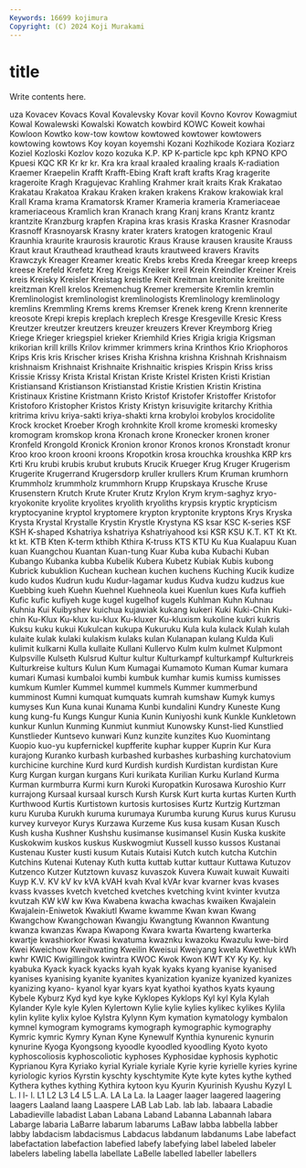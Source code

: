 ```yaml
---
Keywords: 16699 kojimura
Copyright: (C) 2024 Koji Murakami
---
```


# title

Write contents here.



uza Kovacev Kovacs Koval Kovalevsky Kovar
kovil Kovno Kovrov Kowagmiut Kowal Kowalewski Kowalski Kowatch kowbird KOWC
Koweit kowhai Kowloon Kowtko kow-tow kowtow kowtowed kowtower kowtowers kowtowing
kowtows Koy koyan koyemshi Kozani Kozhikode Koziara Koziarz Koziel Kozloski
Kozlov kozo kozuka K.P. KP K-particle kpc kph KPNO KPO
Kpuesi KQC KR Kr kr kr. Kra kra kraal kraaled
kraaling kraals K-radiation Kraemer Kraepelin Krafft Krafft-Ebing Kraft kraft krafts
Krag kragerite krageroite Kragh Kragujevac Krahling Krahmer krait kraits Krak
Krakatao Krakatau Krakatoa Krakau Kraken kraken krakens Krakow krakowiak kral
Krall Krama krama Kramatorsk Kramer Krameria krameria Krameriaceae krameriaceous Kramlich
kran Kranach krang Kranj krans Krantz krantz krantzite Kranzburg krapfen
Krapina kras krasis Kraska Krasner Krasnodar Krasnoff Krasnoyarsk Krasny krater
kraters kratogen kratogenic Kraul Kraunhia kraurite kraurosis kraurotic Kraus Krause
krausen krausite Krauss Kraut kraut Krauthead krauthead krauts krautweed kravers
Kravits Krawczyk Kreager Kreamer kreatic Krebs krebs Kreda Kreegar kreep
kreeps kreese Krefeld Krefetz Kreg Kreigs Kreiker kreil Krein Kreindler
Kreiner Kreis kreis Kreisky Kreisler Kreistag kreistle Kreit Kreitman kreitonite
kreittonite kreitzman Krell krelos Kremenchug Kremer kremersite Kremlin kremlin Kremlinologist
kremlinologist kremlinologists Kremlinology kremlinology kremlins Kremmling Krems krems Kremser Krenek
kreng Krenn krennerite kreosote Krepi krepis kreplach kreplech Kresge Kresgeville
Kresic Kress Kreutzer kreutzer kreutzers kreuzer kreuzers Krever Kreymborg Krieg
Kriege Krieger kriegspiel krieker Kriemhild Kries Krigia krigia Krigsman krikorian
krill krills Krilov krimmer krimmers krina Krinthos Krio Kriophoros Krips
Kris kris Krischer krises Krisha Krishna krishna Krishnah Krishnaism krishnaism
Krishnaist Krishnaite Krishnaitic krispies Krispin Kriss kriss Krissie Krissy Krista
Kristal Kristan Kriste Kristel Kristen Kristi Kristian Kristiansand Kristianson Kristianstad
Kristie Kristien Kristin Kristina Kristinaux Kristine Kristmann Kristo Kristof Kristofer
Kristoffer Kristofor Kristoforo Kristopher Kristos Kristy Kristyn krisuvigite kritarchy Krithia
kritrima krivu kriya-sakti kriya-shakti krna krobyloi krobylos krocidolite Krock krocket
Kroeber Krogh krohnkite Kroll krome kromeski kromesky kromogram kromskop krona
Kronach krone Kronecker kronen kroner Kronfeld Krongold Kronick Kronion kronor
Kronos kronos Kronstadt kronur Kroo kroo kroon krooni kroons Kropotkin
krosa krouchka kroushka KRP krs Krti Kru krubi krubis krubut
krubuts Krucik Krueger Krug Kruger Krugerism Krugerite Krugerrand Krugersdorp kruller
krullers Krum Kruman krumhorn Krummholz krummholz krummhorn Krupp Krupskaya Krusche
Kruse Krusenstern Krutch Krute Kruter Krutz Krylon Krym krym-saghyz kryo-
kryokonite kryolite kryolites kryolith kryoliths krypsis kryptic krypticism kryptocyanine kryptol
kryptomere krypton kryptonite kryptons Krys Kryska Krysta Krystal Krystalle Krystin
Krystle Krystyna KS ksar KSC K-series KSF KSH K-shaped Kshatriya
kshatriya Kshatriyahood ksi KSR KSU K.T. KT Kt Kt. kt
kt. KTB Kten K-term kthibh Kthira K-truss KTS KTU Ku
Kua Kualapuu Kuan kuan Kuangchou Kuantan Kuan-tung Kuar Kuba kuba
Kubachi Kuban Kubango Kubanka kubba Kubelik Kubera Kubetz Kubiak Kubis
kubong Kubrick kubuklion Kuchean kuchean kuchen kuchens Kuching Kucik kudize
kudo kudos Kudrun kudu Kudur-lagamar kudus Kudva kudzu kudzus kue
Kuebbing kueh Kuehn Kuehnel Kuehneola kuei Kuenlun kues Kufa kuffieh
Kufic kufic kufiyeh kuge kugel kugelhof kugels Kuhlman Kuhn Kuhnau
Kuhnia Kui Kuibyshev kuichua kujawiak kukang kukeri Kuki Kuki-Chin Kuki-chin
Ku-Klux Ku-klux ku-klux Ku-kluxer Ku-kluxism kukoline kukri kukris Kuksu kuku
kukui Kukulcan kukupa Kukuruku Kula kula kulack Kulah kulah kulaite
kulak kulaki kulakism kulaks kulan Kulanapan kulang Kulda Kuli kulimit
kulkarni Kulla kullaite Kullani Kullervo Kulm kulm kulmet Kulpmont Kulpsville
Kulseth Kulsrud Kultur kultur Kulturkampf kulturkampf Kulturkreis Kulturkreise kulturs Kulun
Kum Kumagai Kumamoto Kuman Kumar kumara kumari Kumasi kumbaloi kumbi
kumbuk kumhar kumis kumiss kumisses kumkum Kumler Kummel kummel kummels
Kummer kummerbund kumminost Kumni kumquat kumquats kumrah kumshaw Kumyk kumys
kumyses Kun Kuna kunai Kunama Kunbi kundalini Kundry Kuneste Kung
kung kung-fu Kungs Kungur Kunia Kunin Kuniyoshi kunk Kunkle Kunkletown
kunkur Kunlun Kunming Kunmiut kunmiut Kunowsky Kunst-lied Kunstlied Kunstlieder Kuntsevo
kunwari Kunz kunzite kunzites Kuo Kuomintang Kuopio kuo-yu kupfernickel kupfferite
kuphar kupper Kuprin Kur Kura kurajong Kuranko kurbash kurbashed kurbashes
kurbashing kurchatovium kurchicine kurchine Kurd kurd Kurdish kurdish Kurdistan kurdistan
Kure Kurg Kurgan kurgan kurgans Kuri kurikata Kurilian Kurku Kurland
Kurma Kurman kurmburra Kurmi kurn Kuroki Kuropatkin Kurosawa Kuroshio Kurr
kurrajong Kursaal kursaal kursch Kursh Kursk Kurt kurta kurtas Kurten
Kurth Kurthwood Kurtis Kurtistown kurtosis kurtosises Kurtz Kurtzig Kurtzman kuru
Kuruba Kurukh kuruma kurumaya Kurumba kurung Kurus kurus Kurusu kurvey
kurveyor Kurys Kurzawa Kurzeme Kus kusa kusam Kusan Kusch Kush
kusha Kushner Kushshu kusimanse kusimansel Kusin Kuska kuskite Kuskokwim kuskos
kuskus Kuskwogmiut Kussell kusso kussos Kustanai Kustenau Kuster kusti kusum
Kutais Kutaisi Kutch kutch kutcha Kutchin Kutchins Kutenai Kutenay Kuth
kutta kuttab kuttar kuttaur Kuttawa Kutuzov Kutzenco Kutzer Kutztown kuvasz
kuvaszok Kuvera Kuwait kuwait Kuwaiti Kuyp K.V. KV kV kv
kVA kVAH kvah Kval kVAr kvar kvarner kvas kvases kvass
kvasses kvetch kvetched kvetches kvetching kvint kvinter kvutza kvutzah KW
kW kw Kwa Kwabena kwacha kwachas kwaiken Kwajalein Kwajalein-Eniwetok Kwakiutl
Kwame kwamme Kwan kwan Kwang Kwangchow Kwangchowan Kwangju Kwangtung Kwannon
Kwantung kwanza kwanzas Kwapa Kwapong Kwara kwarta Kwarteng kwarterka kwartje
kwashiorkor Kwasi kwatuma kwaznku kwazoku Kwazulu kwe-bird Kwei Kweichow Kweihwating
Kweilin Kweisui Kweiyang kwela Kwethluk kWh kwhr KWIC Kwigillingok kwintra
KWOC Kwok Kwon KWT KY Ky Ky. ky kyabuka Kyack
kyack kyacks kyah kyak kyaks kyang kyanise kyanised kyanises kyanising
kyanite kyanites kyanization kyanize kyanized kyanizes kyanizing kyano- kyanol kyar
kyars kyat kyathoi kyathos kyats kyaung Kybele Kyburz Kyd kyd
kye kyke Kyklopes Kyklops Kyl kyl Kyla Kylah Kylander Kyle
kyle Kylen Kylertown Kylie kylie kylies kylikec kylikes Kylila kylin
kylite kylix kyloe Kylstra Kylynn Kym kymation kymatology kymbalon kymnel
kymogram kymograms kymograph kymographic kymography Kymric kymric Kymry Kynan Kyne
Kynewulf Kynthia kynurenic kynurin kynurine Kyoga Kyongsong kyoodle kyoodled kyoodling
Kyoto kyoto kyphoscoliosis kyphoscoliotic kyphoses Kyphosidae kyphosis kyphotic Kyprianou Kyra
Kyriako kyrial Kyriale kyriale Kyrie kyrie kyrielle kyries kyrine kyriologic
kyrios Kyrstin kyschty kyschtymite Kyte kyte kytes kythe kythed Kythera
kythes kything Kythira kytoon kyu Kyurin Kyurinish Kyushu Kyzyl L
L. l l- l. L1 L2 L3 L4 L5 L.A.
LA La La. la Laager laager laagered laagering laagers Laaland
laang Laaspere LAB Lab Lab. lab lab. labaara Labadie Labadieville
labadist Laban Labana Laband Labanna Labannah labara Labarge labaria LaBarre
labarum labarums LaBaw labba labbella labber labby labdacism labdacismus Labdacus
labdanum labdanums Labe labefact labefactation labefaction labefied labefy labefying label
labeled labeler labelers labeling labella labellate LaBelle labelled labeller labellers
